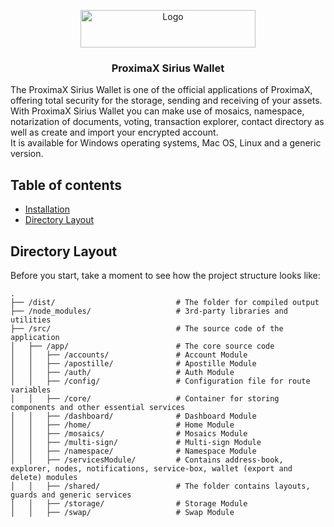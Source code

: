 

<p align="center">
  <a href="https://www.proximax.io/">
    <img src="https://www.proximax.io/user/themes/proximaxvrs1/images/logo.png" alt="Logo" width=280 height=60>
  </a>
  <h3 align="center">ProximaX Sirius Wallet</h3>
</p>
  <p>
    The ProximaX Sirius Wallet is one of the official applications of ProximaX, offering total security for the storage, sending and receiving of your assets. With ProximaX Sirius Wallet you can make use of mosaics, namespace, notarization of documents, voting, transaction explorer, contact directory as well as create and import your encrypted account. <br> It is available for Windows operating systems, Mac OS, Linux and a generic version.
</p>


## Table of contents

- [Installation](https://github.com/proximax-storage/xpx-chain-web-wallet/blob/master/README.md)
- [Directory Layout](#directory-layout)


## Directory Layout

Before you start, take a moment to see how the project structure looks like:

```
.
├── /dist/                           # The folder for compiled output
├── /node_modules/                   # 3rd-party libraries and utilities
├── /src/                            # The source code of the application
│   ├── /app/                        # The core source code
│   │   ├── /accounts/               # Account Module 
│   │   ├── /apostille/              # Apostille Module
│   │   ├── /auth/                   # Auth Module
│   │   ├── /config/                 # Configuration file for route variables
│   │   ├── /core/                   # Container for storing components and other essential services
│   │   ├── /dashboard/              # Dashboard Module
│   │   ├── /home/                   # Home Module
│   │   ├── /mosaics/                # Mosaics Module
│   │   ├── /multi-sign/             # Multi-sign Module
│   │   ├── /namespace/              # Namespace Module
│   │   ├── /servicesModule/         # Contains address-book, explorer, nodes, notifications, service-box, wallet (export and delete) modules
│   │   ├── /shared/                 # The folder contains layouts, guards and generic services
│   │   ├── /storage/                # Storage Module
│   │   ├── /swap/                   # Swap Module
 ```


 ```
